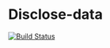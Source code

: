 # Disclose-data

[![Build Status](https://travis-ci.com/birkestroem/disclose-data.svg?branch=master)](https://travis-ci.com/birkestroem/disclose-data)
